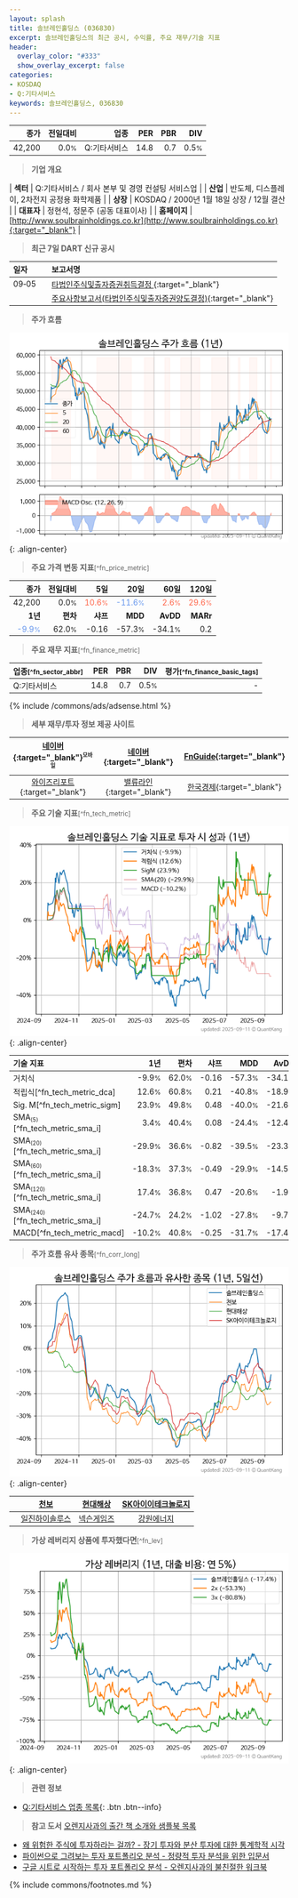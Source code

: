 ```yaml
---
layout: splash
title: 솔브레인홀딩스 (036830)
excerpt: 솔브레인홀딩스의 최근 공시, 수익률, 주요 재무/기술 지표
header:
  overlay_color: "#333"
  show_overlay_excerpt: false
categories:
- KOSDAQ
- Q:기타서비스
keywords: 솔브레인홀딩스, 036830
---
```


| **종가** | **전일대비** | **업종** | **PER** | **PBR** | **DIV** |
| -------: | -----------: | -------: | ------: | ------: | ------: |
| 42,200 | 0.0<small>%</small> | Q:기타서비스 | 14.8 | 0.7 | 0.5<small>%</small> |

<!-- more -->


> **기업 개요**<a id="company"></a>

| <span style="white-space:nowrap;">**섹터**</span> | Q:기타서비스 / 회사 본부 및 경영 컨설팅 서비스업 |
| <span style="white-space:nowrap;">**산업**</span> | 반도체, 디스플레이, 2차전지 공정용 화학제품 |
| <span style="white-space:nowrap;">**상장**</span> | KOSDAQ / 2000년 1월 18일 상장 / 12월 결산 |
| <span style="white-space:nowrap;">**대표자**</span> | 정현석, 정문주 (공동 대표이사) |
| <span style="white-space:nowrap;">**홈페이지**</span> | [http://www.soulbrainholdings.co.kr](http://www.soulbrainholdings.co.kr){:target="_blank"} |


> **최근 7일 DART 신규 공시**<a id="dart"></a>

| **일자** |      | **보고서명** |
| :------- | :--- | :----------- |
| 09&#x2011;05 | | [타법인주식및출자증권취득결정              ](https://dart.fss.or.kr/dsaf001/main.do?rcpNo=20250905900545){:target="_blank"} |
|  | | [주요사항보고서(타법인주식및출자증권양도결정)](https://dart.fss.or.kr/dsaf001/main.do?rcpNo=20250905000526){:target="_blank"} |


> **주가 흐름**<a id="price"></a>

![036830](/stock/images/036830.png){: .align-center}


> **주요 가격 변동 지표**<small>[^fn_price_metric]</small>

| **종가** | **전일대비** | **5일** | **20일** | **60일** | **120일** |
| -------: | -----------: | ------: | -------: | -------: | --------: |
| 42,200 | 0.0<small>%</small> | <span style="color: tomato">10.6<small>%</small></span> | <span style="color: cornflowerblue">-11.6<small>%</small></span> | <span style="color: tomato">2.6<small>%</small></span> | <span style="color: tomato">29.6<small>%</small></span> |
| **1년** | **편차** | **샤프** | **MDD** | **AvDD** | **MARr** |
| <span style="color: cornflowerblue">-9.9<small>%</small></span> | 62.0<small>%</small> | -0.16 | -57.3<small>%</small> | -34.1<small>%</small> | 0.2 |


> **주요 재무 지표**<small>[^fn_finance_metric]</small>

| **업종**<small>[^fn_sector_abbr]</small> | **PER** | **PBR** | **DIV** | **평가**<small>[^fn_finance_basic_tags]</small> |
| :--------------------------------------- | ------: | ------: | ------: | ----------------------------------------------: |
| Q:기타서비스 | 14.8 | 0.7 | 0.5<small>%</small> | - |



{% include /commons/ads/adsense.html %}

> **세부 재무/투자 정보 제공 사이트**

| [네이버](https://m.stock.naver.com/domestic/stock/036830/finance/summary){:target="_blank"}<sup><small>모바일</small></sup> | [네이버](https://finance.naver.com/item/coinfo.naver?code=036830){:target="_blank"} | [FnGuide](https://comp.fnguide.com/SVO2/ASP/SVD_Invest.asp?gicode=A036830&MenuYn=Y){:target="_blank"} |
| :---: | :---: | :---: |
| [와이즈리포트](https://comp.wisereport.co.kr/company/c1040001.aspx?cmp_cd=036830){:target="_blank"} | [밸류라인](https://www.valueline.co.kr/finance/summary/036830){:target="_blank"} | [한국경제](https://markets.hankyung.com/stock/036830/financial-summary){:target="_blank"} |


> **주요 기술 지표**<small>[^fn_tech_metric]</small>


![036830](/stock/images/036830_tech.png){: .align-center}

| **기술 지표** | **1년** | **편차** | **샤프** | **MDD** | **AvDD** |
| :------------ | ------: | -----------: | -------: | ------: | -------: |
| 거치식 | -9.9<small>%</small> | 62.0<small>%</small> | -0.16 | -57.3<small>%</small> | -34.1<small>%</small> |
| 적립식[^fn_tech_metric_dca] | 12.6<small>%</small> | 60.8<small>%</small> | 0.21 | -40.8<small>%</small> | -18.9<small>%</small> |
| Sig. M[^fn_tech_metric_sigm] | 23.9<small>%</small> | 49.8<small>%</small> | 0.48 | -40.0<small>%</small> | -21.6<small>%</small> |
| SMA<small><sub>(5)</sub></small>[^fn_tech_metric_sma_i] | 3.4<small>%</small> | 40.4<small>%</small> | 0.08 | -24.4<small>%</small> | -12.4<small>%</small> |
| SMA<small><sub>(20)</sub></small>[^fn_tech_metric_sma_i] | -29.9<small>%</small> | 36.6<small>%</small> | -0.82 | -39.5<small>%</small> | -23.3<small>%</small> |
| SMA<small><sub>(60)</sub></small>[^fn_tech_metric_sma_i] | -18.3<small>%</small> | 37.3<small>%</small> | -0.49 | -29.9<small>%</small> | -14.5<small>%</small> |
| SMA<small><sub>(120)</sub></small>[^fn_tech_metric_sma_i] | 17.4<small>%</small> | 36.8<small>%</small> | 0.47 | -20.6<small>%</small> | -1.9<small>%</small> |
| SMA<small><sub>(240)</sub></small>[^fn_tech_metric_sma_i] | -24.7<small>%</small> | 24.2<small>%</small> | -1.02 | -27.8<small>%</small> | -9.7<small>%</small> |
| MACD[^fn_tech_metric_macd] | -10.2<small>%</small> | 40.8<small>%</small> | -0.25 | -31.7<small>%</small> | -17.4<small>%</small> |


> **주가 흐름 유사 종목**<a id="corr"></a><small>[^fn_corr_long]</small>

![036830](/stock/images/036830_corr.png){: .align-center}

|       | [천보](/278280/) | [현대해상](/001450/) | [SK아이이테크놀로지](/361610/) |
| :---: | :------------------------------------: | :------------------------------------: | :------------------------------------: |
|       | [일진하이솔루스](/271940/) | [넥슨게임즈](/225570/) | [강원에너지](/114190/) |


> **가상 레버리지 상품에 투자했다면**<a id="2x"></a><small>[^fn_lev]</small>

![036830](/stock/images/036830_2x.png){: .align-center}


> **관련 정보**

- [Q:기타서비스 업종 목록](/stats/sector/kosdaq_업종_기타서비스_종목/){: .btn .btn--info}

> **참고 도서** [오렌지사과의 출간 책 소개와 샘플북 목록](https://kongdori.tistory.com/691)

- [왜 위험한 주식에 투자하라는 걸까? - 장기 투자와 분산 투자에 대한 통계학적 시각](https://kongdori.tistory.com/421)
- [파이썬으로 그려보는 투자 포트폴리오 분석  - 정량적 투자 분석을 위한 입문서](https://kongdori.tistory.com/643)
- [구글 시트로 시작하는 투자 포트폴리오 분석 - 오렌지사과의 불친절한 워크북](https://kongdori.tistory.com/449)


{% include commons/footnotes.md %}